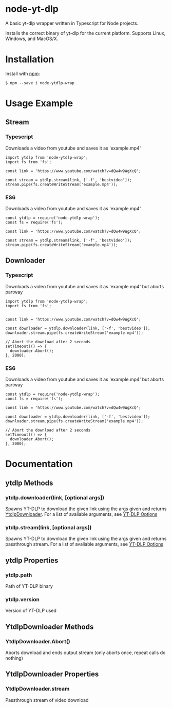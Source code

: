 # node-yt-dlp
A basic yt-dlp wrapper written in Typescript for Node projects. 

Installs the correct binary of yt-dlp for the current platform. Supports Linux, Windows, and MacOS/X.

# Installation
Install with [npm](https://www.npmjs.com/):
```
$ npm --save i node-ytdlp-wrap
```

# Usage Example

## Stream

### Typescript
Downloads a video from youtube and saves it as 'example.mp4'
```
import ytdlp from 'node-ytdlp-wrap';
import fs from 'fs';

const link = 'https://www.youtube.com/watch?v=dQw4w9WgXcQ';

const stream = ytdlp.stream(link, ['-f', 'bestvideo']);
stream.pipe(fs.createWriteStream('example.mp4'));
```
### ES6
Downloads a video from youtube and saves it as 'example.mp4'
```
const ytdlp = require('node-ytdlp-wrap');
const fs = require('fs');

const link = 'https://www.youtube.com/watch?v=dQw4w9WgXcQ';

const stream = ytdlp.stream(link, ['-f', 'bestvideo']);
stream.pipe(fs.createWriteStream('example.mp4'));
```

## Downloader
### Typescript

Downloads a video from youtube and saves it as 'example.mp4' but aborts partway
```
import ytdlp from 'node-ytdlp-wrap';
import fs from 'fs';


const link = 'https://www.youtube.com/watch?v=dQw4w9WgXcQ';

const downloader = ytdlp.downloader(link, ['-f', 'bestvideo']);
downloader.stream.pipe(fs.createWriteStream('example.mp4'));

// Abort the download after 2 seconds
setTimeout(() => {
  downloader.Abort();
}, 2000);
```
### ES6

Downloads a video from youtube and saves it as 'example.mp4' but aborts partway
```
const ytdlp = require('node-ytdlp-wrap');
const fs = require('fs');

const link = 'https://www.youtube.com/watch?v=dQw4w9WgXcQ';

const downloader = ytdlp.downloader(link, ['-f', 'bestvideo']);
downloader.stream.pipe(fs.createWriteStream('example.mp4'));

// Abort the download after 2 seconds
setTimeout(() => {
  downloader.Abort();
}, 2000);
```
# Documentation

## ytdlp Methods
### ytdlp.downloader(link, [optional args]) 
Spawns YT-DLP to download the given link using the args given and returns [YtdlpDownloader](#YtdlpDownloader-Methods).
For a list of avaliable arguments, see [YT-DLP Options](https://github.com/yt-dlp/yt-dlp/blob/master/README.md#usage-and-options)


### ytdlp.stream(link, [optional args])
Spawns YT-DLP to download the given link using the args given and returns passthrough stream.
For a list of avaliable arguments, see [YT-DLP Options](https://github.com/yt-dlp/yt-dlp/blob/master/README.md#usage-and-options)

## ytdlp Properties

### ytdlp.path
Path of YT-DLP binary

### ytdlp.version
Version of YT-DLP used

## YtdlpDownloader Methods

### YtdlpDownloader.Abort()
Aborts download and ends output stream (only aborts once, repeat calls do nothing)

## YtdlpDownloader Properties
### YtdlpDownloader.stream
Passthrough stream of video download
